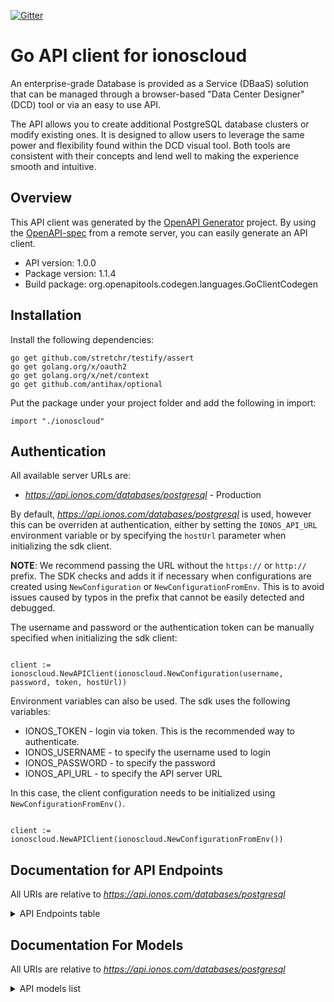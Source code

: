 [![Gitter](https://img.shields.io/gitter/room/ionos-cloud/sdk-general)](https://gitter.im/ionos-cloud/sdk-general)

# Go API client for ionoscloud

An enterprise-grade Database is provided as a Service (DBaaS) solution that
can be managed through a browser-based \"Data Center Designer\" (DCD) tool or
via an easy to use API.

The API allows you to create additional PostgreSQL database clusters or modify existing
ones. It is designed to allow users to leverage the same power and
flexibility found within the DCD visual tool. Both tools are consistent with
their concepts and lend well to making the experience smooth and intuitive.


## Overview
This API client was generated by the [OpenAPI Generator](https://openapi-generator.tech) project.  By using the [OpenAPI-spec](https://www.openapis.org/) from a remote server, you can easily generate an API client.

- API version: 1.0.0
- Package version: 1.1.4
- Build package: org.openapitools.codegen.languages.GoClientCodegen

## Installation

Install the following dependencies:

```shell
go get github.com/stretchr/testify/assert
go get golang.org/x/oauth2
go get golang.org/x/net/context
go get github.com/antihax/optional
```

Put the package under your project folder and add the following in import:

```golang
import "./ionoscloud"
```

## Authentication

All available server URLs are:

- *https://api.ionos.com/databases/postgresql* - Production

By default, *https://api.ionos.com/databases/postgresql* is used, however this can be overriden at authentication, either
by setting the `IONOS_API_URL` environment variable or by specifying the `hostUrl` parameter when
initializing the sdk client.

**NOTE**: We recommend passing the URL without the `https://` or `http://` prefix. The SDK
checks and adds it if necessary when configurations are created using `NewConfiguration` or
`NewConfigurationFromEnv`. This is to avoid issues caused by typos in the prefix that cannot
 be easily detected and debugged.

The username and password or the authentication token can be manually specified when initializing
the sdk client:

```golang

client := ionoscloud.NewAPIClient(ionoscloud.NewConfiguration(username, password, token, hostUrl))

```

Environment variables can also be used. The sdk uses the following variables:
- IONOS_TOKEN    - login via token. This is the recommended way to authenticate.
- IONOS_USERNAME - to specify the username used to login
- IONOS_PASSWORD - to specify the password
- IONOS_API_URL  - to specify the API server URL

In this case, the client configuration needs to be initialized using `NewConfigurationFromEnv()`.

```golang

client := ionoscloud.NewAPIClient(ionoscloud.NewConfigurationFromEnv())

```


## Documentation for API Endpoints

All URIs are relative to *https://api.ionos.com/databases/postgresql*
<details >
    <summary title="Click to toggle">API Endpoints table</summary>


| Class | Method | HTTP request | Description |
| ------------- | ------------- | ------------- | ------------- |
| BackupsApi | [**ClusterBackupsGet**](docs/api/BackupsApi.md#ClusterBackupsGet) | **Get** /clusters/{clusterId}/backups | List backups of cluster |
| BackupsApi | [**ClustersBackupsFindById**](docs/api/BackupsApi.md#ClustersBackupsFindById) | **Get** /clusters/backups/{backupId} | Fetch a cluster backup |
| BackupsApi | [**ClustersBackupsGet**](docs/api/BackupsApi.md#ClustersBackupsGet) | **Get** /clusters/backups | List cluster backups |
| ClustersApi | [**ClusterPostgresVersionsGet**](docs/api/ClustersApi.md#ClusterPostgresVersionsGet) | **Get** /clusters/{clusterId}/postgresversions | List PostgreSQL versions |
| ClustersApi | [**ClustersDelete**](docs/api/ClustersApi.md#ClustersDelete) | **Delete** /clusters/{clusterId} | Delete a cluster |
| ClustersApi | [**ClustersFindById**](docs/api/ClustersApi.md#ClustersFindById) | **Get** /clusters/{clusterId} | Fetch a cluster |
| ClustersApi | [**ClustersGet**](docs/api/ClustersApi.md#ClustersGet) | **Get** /clusters | List clusters |
| ClustersApi | [**ClustersPatch**](docs/api/ClustersApi.md#ClustersPatch) | **Patch** /clusters/{clusterId} | Patch a cluster |
| ClustersApi | [**ClustersPost**](docs/api/ClustersApi.md#ClustersPost) | **Post** /clusters | Create a cluster |
| ClustersApi | [**ClustersVersionsGet**](docs/api/ClustersApi.md#ClustersVersionsGet) | **Get** /clusters/{clusterId}/versions | Supported PostgreSQL versions of cluster |
| ClustersApi | [**PostgresVersionsGet**](docs/api/ClustersApi.md#PostgresVersionsGet) | **Get** /clusters/postgresversions | List all PostgreSQL versions |
| DatabasesApi | [**DatabasesDelete**](docs/api/DatabasesApi.md#DatabasesDelete) | **Delete** /clusters/{clusterId}/databases/{databasename} | Delete database |
| DatabasesApi | [**DatabasesGet**](docs/api/DatabasesApi.md#DatabasesGet) | **Get** /clusters/{clusterId}/databases/{databasename} | Get database |
| DatabasesApi | [**DatabasesList**](docs/api/DatabasesApi.md#DatabasesList) | **Get** /clusters/{clusterId}/databases | List databases |
| DatabasesApi | [**DatabasesPost**](docs/api/DatabasesApi.md#DatabasesPost) | **Post** /clusters/{clusterId}/databases | Create a database |
| LogsApi | [**ClusterLogsGet**](docs/api/LogsApi.md#ClusterLogsGet) | **Get** /clusters/{clusterId}/logs | Get logs of your cluster |
| MetadataApi | [**InfosVersionGet**](docs/api/MetadataApi.md#InfosVersionGet) | **Get** /infos/version | Get the current API version |
| MetadataApi | [**InfosVersionsGet**](docs/api/MetadataApi.md#InfosVersionsGet) | **Get** /infos/versions | Fetch all API versions |
| MetadataApi | [**VersionsGet**](docs/api/MetadataApi.md#VersionsGet) | **Get** /versions | PostgreSQL versions for new clusters |
| RestoresApi | [**ClusterRestorePost**](docs/api/RestoresApi.md#ClusterRestorePost) | **Post** /clusters/{clusterId}/restore | In-place restore of a cluster |
| UsersApi | [**UsersDelete**](docs/api/UsersApi.md#UsersDelete) | **Delete** /clusters/{clusterId}/users/{username} | Delete user |
| UsersApi | [**UsersGet**](docs/api/UsersApi.md#UsersGet) | **Get** /clusters/{clusterId}/users/{username} | Get user |
| UsersApi | [**UsersList**](docs/api/UsersApi.md#UsersList) | **Get** /clusters/{clusterId}/users | List users |
| UsersApi | [**UsersPatch**](docs/api/UsersApi.md#UsersPatch) | **Patch** /clusters/{clusterId}/users/{username} | Patch user |
| UsersApi | [**UsersPost**](docs/api/UsersApi.md#UsersPost) | **Post** /clusters/{clusterId}/users | Create a user |

</details>

## Documentation For Models

All URIs are relative to *https://api.ionos.com/databases/postgresql*
<details >
<summary title="Click to toggle">API models list</summary>

 - [APIVersion](docs/models/APIVersion)
 - [BackupMetadata](docs/models/BackupMetadata)
 - [BackupResponse](docs/models/BackupResponse)
 - [ClusterBackup](docs/models/ClusterBackup)
 - [ClusterBackupList](docs/models/ClusterBackupList)
 - [ClusterBackupListAllOf](docs/models/ClusterBackupListAllOf)
 - [ClusterList](docs/models/ClusterList)
 - [ClusterListAllOf](docs/models/ClusterListAllOf)
 - [ClusterLogs](docs/models/ClusterLogs)
 - [ClusterLogsInstances](docs/models/ClusterLogsInstances)
 - [ClusterLogsInstancesMessages](docs/models/ClusterLogsInstancesMessages)
 - [ClusterMetadata](docs/models/ClusterMetadata)
 - [ClusterProperties](docs/models/ClusterProperties)
 - [ClusterResponse](docs/models/ClusterResponse)
 - [Connection](docs/models/Connection)
 - [ConnectionPooler](docs/models/ConnectionPooler)
 - [CreateClusterProperties](docs/models/CreateClusterProperties)
 - [CreateClusterRequest](docs/models/CreateClusterRequest)
 - [CreateRestoreRequest](docs/models/CreateRestoreRequest)
 - [DBUser](docs/models/DBUser)
 - [Database](docs/models/Database)
 - [DatabaseItems](docs/models/DatabaseItems)
 - [DatabaseList](docs/models/DatabaseList)
 - [DatabaseProperties](docs/models/DatabaseProperties)
 - [DatabaseResource](docs/models/DatabaseResource)
 - [DayOfTheWeek](docs/models/DayOfTheWeek)
 - [DeprecatedPagination](docs/models/DeprecatedPagination)
 - [ErrorMessage](docs/models/ErrorMessage)
 - [ErrorResponse](docs/models/ErrorResponse)
 - [MaintenanceWindow](docs/models/MaintenanceWindow)
 - [Metadata](docs/models/Metadata)
 - [Pagination](docs/models/Pagination)
 - [PaginationLinks](docs/models/PaginationLinks)
 - [PatchClusterProperties](docs/models/PatchClusterProperties)
 - [PatchClusterRequest](docs/models/PatchClusterRequest)
 - [PatchUserProperties](docs/models/PatchUserProperties)
 - [PoolMode](docs/models/PoolMode)
 - [PostgresVersionList](docs/models/PostgresVersionList)
 - [PostgresVersionListData](docs/models/PostgresVersionListData)
 - [Resource](docs/models/Resource)
 - [ResourceMetadata](docs/models/ResourceMetadata)
 - [ResourceType](docs/models/ResourceType)
 - [State](docs/models/State)
 - [StorageType](docs/models/StorageType)
 - [SynchronizationMode](docs/models/SynchronizationMode)
 - [User](docs/models/User)
 - [UserItems](docs/models/UserItems)
 - [UserList](docs/models/UserList)
 - [UserProperties](docs/models/UserProperties)
 - [UserResource](docs/models/UserResource)
 - [UsersPatchRequest](docs/models/UsersPatchRequest)


[[Back to API list]](#documentation-for-api-endpoints) [[Back to Model list]](#documentation-for-models)

</details>
